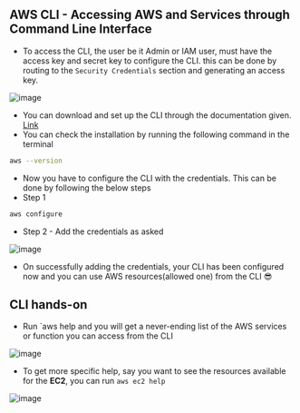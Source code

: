 ## AWS CLI - Accessing AWS and Services through Command Line Interface

+ To access the CLI, the user be it Admin or IAM user, must have the access key and secret key to configure the CLI. this can be done by routing to the `Security Credentials` section and generating an access key.
  
![image](https://github.com/nikhil25803/aws-learnings/assets/93156825/d0cdd6bf-c887-4356-a61b-1f2dd2c6749d)

+ You can download and set up the CLI through the documentation given. [Link](https://aws.amazon.com/cli/)
+ You can check the installation by running the following command in the terminal
```bash
aws --version
```

+ Now you have to configure the CLI with the credentials. This can be done by following the below steps
+ Step 1
```bash
aws configure
```

+ Step 2 - Add the credentials as asked

![image](https://github.com/nikhil25803/aws-learnings/assets/93156825/1996d090-561e-469c-a6ea-ccaa03a6c9eb)

+ On successfully adding the credentials, your CLI has been configured now and you can use AWS resources(allowed one) from the CLI 😎

## CLI hands-on
+ Run `aws help and you will get a never-ending list of the AWS services or function you can access from the CLI

![image](https://github.com/nikhil25803/aws-learnings/assets/93156825/432a9f53-37fa-40d2-afae-1e810a85863f)

+ To get more specific help, say you want to see the resources available for the **EC2**, you can run `aws ec2 help`
  
![image](https://github.com/nikhil25803/aws-learnings/assets/93156825/20b04802-bd35-4065-bf1b-f1e67d120b6c)
